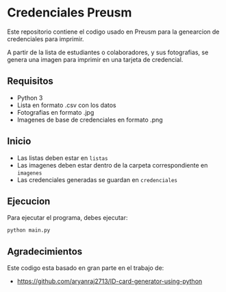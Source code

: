 # Credenciales Preusm

Este repositorio contiene el codigo usado en Preusm para la genearcion de credenciales para imprimir.

A partir de la lista de estudiantes o colaboradores, y sus fotografias, se genera una imagen para imprimir en una tarjeta de credencial.

## Requisitos

- Python 3
- Lista en formato .csv con los datos
- Fotografias en formato .jpg
- Imagenes de base de credenciales en formato .png

## Inicio

- Las listas deben estar en `listas`
- Las imagenes deben estar dentro de la carpeta correspondiente en `imagenes`
- Las credenciales generadas se guardan en `credenciales`

## Ejecucion

Para ejecutar el programa, debes ejecutar:

    python main.py

## Agradecimientos

Este codigo esta basado en gran parte en el trabajo de: 

- https://github.com/aryanraj2713/ID-card-generator-using-python
